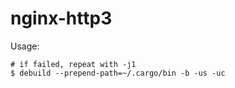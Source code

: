 # nginx-http3

Usage:

```
# if failed, repeat with -j1
$ debuild --prepend-path=~/.cargo/bin -b -us -uc
```
